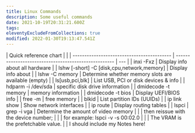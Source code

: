 ```yaml
---
title: Linux Commands
description: Some useful commands
date: 2021-10-19T20:31:21.600Z
tags: 
eleventyExcludeFromCollections: true
modified: 2022-01-30T19:13:47.541Z
---
```


| Quick reference chart                      |                                                      |
| ------------------------------------------ | ---------------------------------------------------- | --- |
| inxi -Fxz                                  | Display info about all hardware                      |
| lshw [-short] -C [disk,cpu,network,memory] | Display info about                                   |
| lshw -C memory                             | Determine whether memory slots are available (empty) |
| ls[usb,pci,blk]                            | List USB, PCI or disk devices & info                 |
| hdparm -i /dev/sda                         | specific disk drive information                      |
| dmidecode -t memory                        | memory information                                   |
| dmidecode -t bios                          | Display UEFI/BIOS info                               |
| free -m                                    | free memory                                          |
| blkid                                      | List partition IDs (UUIDs)                           |
| ip link show                               | Show network interfaces                              |
| ip route                                   | Display routing tables                               |
| lspci \| grep -i vga                       | Determine the amount of video memory                 |
|                                            | then reissue with the device number;                 |
|                                            | for example: lspci -v -s 00:02.0                     |
|                                            | The VRAM is the prefetchable value.                  |     |
I should include my Notes here!